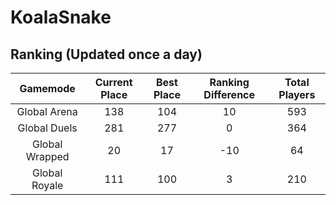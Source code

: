 # KoalaSnake

## Ranking (Updated once a day)
| Gamemode | Current Place | Best Place | Ranking Difference | Total Players |
|:--------:|:-------------:|:----------:|:------------------:|:-------------:|
| Global Arena | 138 | 104 | 10 | 593 |
| Global Duels | 281 | 277 | 0 | 364 |
| Global Wrapped | 20 | 17 | -10 | 64 |
| Global Royale | 111 | 100 | 3 | 210 |

